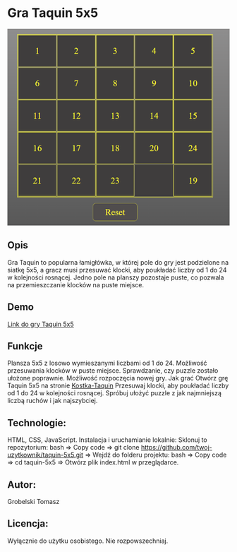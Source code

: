 # Gra Taquin 5x5

![Opis obrazka](Taquin.png)

## Opis
Gra Taquin to popularna łamigłówka, w której pole do gry jest podzielone na siatkę 5x5, a gracz musi przesuwać klocki, aby poukładać liczby od 1 do 24 w kolejności rosnącej. Jedno pole na planszy pozostaje puste, co pozwala na przemieszczanie klocków na puste miejsce.

## Demo
[Link do gry Taquin 5x5](https://tomaszgrobelski.github.io/Kostka-Taquin/kostka.html)


## Funkcje
Plansza 5x5 z losowo wymieszanymi liczbami od 1 do 24.
Możliwość przesuwania klocków w puste miejsce.
Sprawdzanie, czy puzzle zostało ułożone poprawnie.
Możliwość rozpoczęcia nowej gry.
Jak grać
Otwórz grę Taquin 5x5 na stronie [Kostka-Taquin](https://tomaszgrobelski.github.io/Kostka-Taquin/kostka.html)
Przesuwaj klocki, aby poukładać liczby od 1 do 24 w kolejności rosnącej.
Spróbuj ułożyć puzzle z jak najmniejszą liczbą ruchów i jak najszybciej.

## Technologie:
HTML,
CSS,
JavaScript. 
Instalacja i uruchamianie lokalnie:
Sklonuj to repozytorium:
bash =>
Copy code =>
git clone https://github.com/twoj-uzytkownik/taquin-5x5.git =>
Wejdź do folderu projektu:
bash =>
Copy code =>
cd taquin-5x5 =>
Otwórz plik index.html w przeglądarce.

## Autor:
Grobelski Tomasz

## Licencja:
Wyłącznie do użytku osobistego. Nie rozpowszechniaj.

